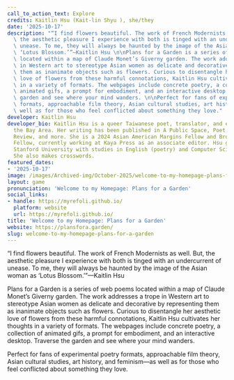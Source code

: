 ```yaml
---
call_to_action_text: Explore
credits: Kaitlin Hsu (Kait-lin Shyu ), she/they
date: '2025-10-17'
description: "“I find flowers beautiful. The work of French Modernists as well. But,\
  \ the aesthetic pleasure I experience with both is tinged with an undercurrent of\
  \ unease. To me, they will always be haunted by the image of the Asian woman as\
  \ ‘Lotus Blossom.’”—Kaitlin Hsu \n\nPlans for a Garden is a series of web poems\
  \ located within a map of Claude Monet’s Giverny garden. The work addresses a trope\
  \ in Western art to stereotype Asian women as delicate and decorative by representing\
  \ them as inanimate objects such as flowers. Curious to disentangle her aesthetic\
  \ love of flowers from these harmful connotations, Kaitlin Hsu cultivates her thoughts\
  \ in a variety of formats. The webpages include concrete poetry, a collection of\
  \ animated gifs, a prompt for embodiment, and an interactive desktop. Traverse the\
  \ garden and see where your mind wanders. \n\nPerfect for fans of experimental poetry\
  \ formats, approachable film theory, Asian cultural studies, art history, and feminism—as\
  \ well as for those who feel conflicted about something they love."
developer: Kaitlin Hsu
developer_bio: Kaitlin Hsu is a queer Taiwanese poet, translator, and editor from
  the Bay Area. Her writing has been published in A Public Space, Poet Lore, the Bellingham
  Review, and more. She is a 2024 Asian American Margins Fellow and Brooklyn Poets
  Fellow, currently working at Kaya Press as an associate editor. Hsu graduated from
  Stanford University with studies in English (poetry) and Computer Science (biocomputation).
  She also makes crosswords.
featured_dates:
- '2025-10-17'
image: /images/Archived-img/October-2025/welcome-to-my-homepage-plans-for-a-garden.png
layout: game
pronunciation: 'Welcome to my Homepage: Plans for a Garden'
social_links:
- handle: https://myrefoli.github.io/
  platform: website
  url: https://myrefoli.github.io/
title: 'Welcome to my Homepage: Plans for a Garden'
website: https://plansfora.garden/
slug: welcome-to-my-homepage-plans-for-a-garden
---
```


“I find flowers beautiful. The work of French Modernists as well. But, the aesthetic pleasure I experience with both is tinged with an undercurrent of unease. To me, they will always be haunted by the image of the Asian woman as ‘Lotus Blossom.’”—Kaitlin Hsu

Plans for a Garden is a series of web poems located within a map of Claude Monet’s Giverny garden. The work addresses a trope in Western art to stereotype Asian women as delicate and decorative by representing them as inanimate objects such as flowers. Curious to disentangle her aesthetic love of flowers from these harmful connotations, Kaitlin Hsu cultivates her thoughts in a variety of formats. The webpages include concrete poetry, a collection of animated gifs, a prompt for embodiment, and an interactive desktop. Traverse the garden and see where your mind wanders.

Perfect for fans of experimental poetry formats, approachable film theory, Asian cultural studies, art history, and feminism—as well as for those who feel conflicted about something they love.
